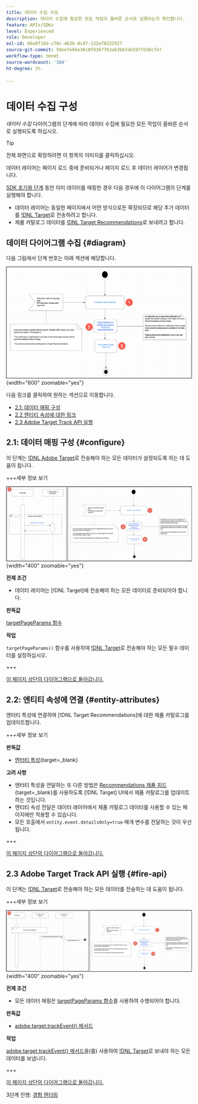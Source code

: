 ```yaml
---
title: 데이터 수집 구성
description: 데이터 수집에 필요한 모든 작업이 올바른 순서로 실행되는지 확인합니다.
feature: APIs/SDKs
level: Experienced
role: Developer
exl-id: 66e0f18d-c78c-463b-8c47-132ef6332927
source-git-commit: 50ee7e66e30c0f8367763a63b6fde5977d30cfe7
workflow-type: tm+mt
source-wordcount: '384'
ht-degree: 2%

---
```


# 데이터 수집 구성

*데이터 수집* 다이어그램의 단계에 따라 데이터 수집에 필요한 모든 작업이 올바른 순서로 실행되도록 하십시오.

>[!TIP]
>
>전체 화면으로 확장하려면 이 항목의 이미지를 클릭하십시오.

데이터 레이어는 페이지 로드 중에 준비되거나 페이지 로드 후 데이터 레이어가 변경됩니다.

[SDK 초기화 단계](/help/dev/patterns/recs-atjs/initialize-sdk.md) 동안 이미 데이터를 매핑한 경우 다음 경우에 이 다이어그램의 단계를 실행해야 합니다.

* 데이터 레이어는 동일한 페이지에서 어떤 방식으로든 확장되므로 해당 추가 데이터를 [!DNL Target](으)로 전송하려고 합니다.
* 제품 카탈로그 데이터를 [!DNL Target Recommendations](으)로 보내려고 합니다.

## 데이터 다이어그램 수집 {#diagram}

다음 그림에서 단계 번호는 아래 섹션에 해당합니다.

![데이터 수집 다이어그램](/help/dev/patterns/recs-atjs/assets/data-collection-diagram.png){width="600" zoomable="yes"}

다음 링크를 클릭하여 원하는 섹션으로 이동합니다.

* [2.1: 데이터 매핑 구성](#configure)
* [2.2 엔티티 속성에 대한 링크](#entity-attributes)
* [2.3 Adobe Target Track API 실행](#fire-api)

## 2.1: 데이터 매핑 구성 {#configure}

이 단계는 [!DNL Adobe Target](으)로 전송해야 하는 모든 데이터가 설정되도록 하는 데 도움이 됩니다.

+++세부 정보 보기

![데이터 매핑 다이어그램 구성](/help/dev/patterns/recs-atjs/assets/configure-data-mapping-combined.png){width="400" zoomable="yes"}

**전제 조건**

* 데이터 레이어는 [!DNL Target]에 전송해야 하는 모든 데이터로 준비되어야 합니다.

**판독값**

[targetPageParams 함수](/help/dev/implement/client-side/atjs/atjs-functions/targetpageparams.md)

**작업**

`targetPageParams()` 함수를 사용하여 [!DNL Target](으)로 전송해야 하는 모든 필수 데이터를 설정하십시오.

+++

[이 페이지 상단의 다이어그램으로 돌아갑니다.](#diagram)

## 2.2: 엔티티 속성에 연결 {#entity-attributes}

엔터티 특성에 연결하여 [!DNL Target Recommendations]에 대한 제품 카탈로그를 업데이트합니다.

+++세부 정보 보기

**판독값**

* [엔터티 특성](https://experienceleague.adobe.com/docs/target/using/recommendations/entities/entity-attributes.html){target=_blank}

**고려 사항**

* 엔터티 특성을 전달하는 또 다른 방법은 [Recommendations 제품 피드](https://experienceleague.adobe.com/docs/target/using/recommendations/entities/feeds.html){target=_blank}를 사용하도록 [!DNL Target] UI에서 제품 카탈로그를 업데이트하는 것입니다.
* 엔티티 속성 전달은 데이터 레이어에서 제품 카탈로그 데이터를 사용할 수 있는 페이지에만 적용할 수 있습니다.
* 모든 호출에서 `entity.event.detailsOnly=true` 매개 변수를 전달하는 것이 우선됩니다.

+++

[이 페이지 상단의 다이어그램으로 돌아갑니다.](#diagram)

## 2.3 Adobe Target Track API 실행 {#fire-api}

이 단계는 [!DNL Target](으)로 전송해야 하는 모든 데이터를 전송하는 데 도움이 됩니다.

+++세부 정보 보기

![Adobe Target 추적 API 다이어그램 실행](/help/dev/patterns/recs-atjs/assets/fire-track-api-combined.png){width="400" zoomable="yes"}

**전제 조건**

* 모든 데이터 매핑은 [targetPageParams 함수](/help/dev/implement/client-side/atjs/atjs-functions/targetpageparams.md)를 사용하여 수행되어야 합니다.

**판독값**

* [adobe.target.trackEvent() 메서드](/help/dev/implement/client-side/atjs/atjs-functions/adobe-target-trackevent.md)

**작업**

[adobe.target.trackEvent() 메서드](/help/dev/implement/client-side/atjs/atjs-functions/adobe-target-trackevent.md)을(를) 사용하여 [!DNL Target](으)로 보내야 하는 모든 데이터를 보냅니다.

+++

[이 페이지 상단의 다이어그램으로 돌아갑니다.](#diagram)

3단계 진행: [경험 렌더링](/help/dev/patterns/recs-atjs/render-experiences.md)
